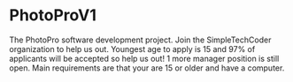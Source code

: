 PhotoProV1
==========

The PhotoPro software development project. Join the SimpleTechCoder organization to help us out. Youngest age to apply is 15 and 97% of applicants will be accepted so help us out! 1 more manager position is still open. Main requirements are that your are 15 or older and have a computer.
